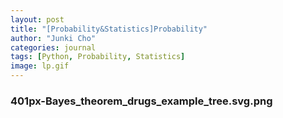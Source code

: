 ```yaml
---
layout: post
title: "[Probability&Statistics]Probability"
author: "Junki Cho"
categories: journal
tags: [Python, Probability, Statistics]
image: lp.gif
---
```

### 401px-Bayes_theorem_drugs_example_tree.svg.png
